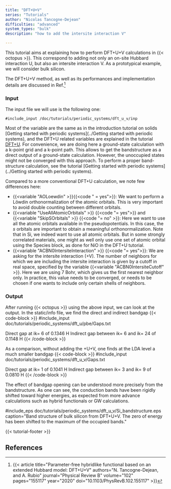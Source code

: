 ```yaml
---
title: "DFT+U+V"
series: "Tutorials"
author: "Nicolas Tancogne-Dejean"
difficulties: "advanced"
system_types: "bulk"
description: "how to add the intersite interaction V"

---
```



This tutorial aims at explaining how to perform DFT+U+V calculations in {{< octopus >}}. This correspond to adding not only an on-site Hubbard interaction U, but also an intersite interaction V.
As a prototypical example, we will consider bulk silicon.

The DFT+U+V method, as well as its performances and implementation details are discussed in Ref.[^footnote-1]

###  Input  

The input file we will use is the following one:

```
#include_input /doc/tutorials/periodic_systems/dft_u_v/inp
```


Most of the variable are the same as in the introduction tutorial on solids [Getting started with periodic systems](../Getting started with periodic systems), and the DFT+U related variables are explained in the tutorial [DFT+U](../DFT+U).
For convenience, we are doing here a ground-state calculation with a k-point grid and a k-point path. This allows to get the bandstructure as a direct output of a ground-state calculation. However, the unoccupied states might not be converged with this approach. To perform a proper band-structure calculation, see the tutorial [Getting started with periodic systems](../Getting started with periodic systems).

Compared to a more conventional DFT+U calculation, we note few differences here:
* {{<variable "AOLoewdin" >}}{{<code " = yes">}}: We want to perform a Löwdin orthonormalization of the atomic orbitals. This is very important to avoid double counting between different orbitals.
* {{<variable "UseAllAtomicOrbitals" >}} {{<code "= yes">}} and {{<variable "SkipSOrbitals" >}} {{<code "= no" >}}: Here we want to use all the atomic orbitals available in the pseudopotentials. In this case, the *s* orbitals are important to obtain a meaningful orthonormalization. Note that in Si, we indeed want to use all atomic orbitals. But in some strongly correlated materials, one might as well only use one set of atomic orbital using the Species block, as done for NiO in the DFT+U tutorial.
* {{<variable "ACBN0IntersiteInteraction" >}} {{<code "= yes">}}: We are asking for the intersite interaction (+V). The number of neighbors for which we are including the intersite interaction is given by a cutoff in real space, specified by the variable {{<variable "ACBN0IntersiteCutoff" >}}. 
Here we are using 7 Bohr, which gives us the first nearest neighbor only. In practice, this value needs to be converged, or needs to be chosen if one wants to include only certain shells of neighbors.


###  Output  

After running {{< octopus >}} using the above input, we can look at the output. 
In the static/info file, we find the direct and indirect bandgap
{{< code-block >}}
#include_input doc/tutorials/periodic_systems/dft_u/pbe/Gaps.txt

  Direct gap at ik=    6 of  0.1346 H
  Indirect gap between ik=    6 and ik=   24 of  0.1148 H
{{< /code-block >}}

As a comparison, without adding the +U+V, one finds at the LDA level a much smaller bandgap
{{< code-block >}}
#include_input doc/tutorials/periodic_systems/dft_u_v/Gaps.txt

  Direct gap at ik=    1 of  0.1041 H
  Indirect gap between ik=    3 and ik=    9 of  0.0810 H
{{< /code-block >}}


The effect of bandgap opening can be understood more precisely from the bandstructure. As one can see, the conduction bands have been rigidly shifted toward higher energies, as expected from more advance calculations such as hybrid functionals or GW calculations.

#include_eps doc/tutorials/periodic_systems/dft_u_v/Si_bandstructure.eps caption="Band structure of bulk silicon from DFT+U+V. The zero of energy has been shifted to the maximum of the occupied bands."


</pre>

{{< tutorial-footer >}}

##  References  
<references/>

[^footnote-1]: {{< article title="Parameter-free hybridlike functional based on an extended Hubbard model: DFT+U+V" authors="N. Tancogne-Dejean, and A. Rubio" journal="Physical Review B" volume="102" pages="155117" year="2020" doi="10.1103/PhysRevB.102.155117" >}}

